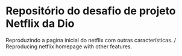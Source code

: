 # Repositório do desafio de projeto Netflix da Dio
Reproduzindo a pagina inicial do netflix com outras características. / Reproducing netflix homepage with other features.

